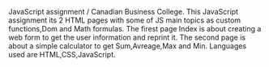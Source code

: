  JavaScript assignment / Canadian Business College. 
This JavaScript assignment its 2 HTML pages with some of JS main topics as custom functions,Dom and Math formulas.
The firest page Index is about creating a web form to get the user information and reprint it.
The second page is about a simple calculator to get Sum,Avreage,Max and Min.
Languages used are HTML,CSS,JavaScript.

